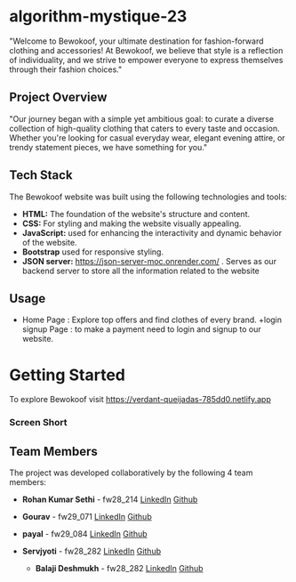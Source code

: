 # algorithm-mystique-23

"Welcome to Bewokoof, your ultimate destination for fashion-forward clothing and accessories! At Bewokoof, we believe that style is a reflection of individuality, and we strive to empower everyone to express themselves through their fashion choices."



## Project Overview
"Our journey began with a simple yet ambitious goal: to curate a diverse collection of high-quality clothing that caters to every taste and occasion. Whether you're looking for casual everyday wear, elegant evening attire, or trendy statement pieces, we have something for you."


## Tech Stack

The Bewokoof website was built using the following technologies and tools:

- **HTML:** The foundation of the website's structure and content.
- **CSS:** For styling and making the website visually appealing.
- **JavaScript:** used for enhancing the interactivity and dynamic behavior of the website.
- **Bootstrap** used for responsive styling.
- **JSON server:** https://json-server-moc.onrender.com/ . Serves as our backend server to store all the information related to the website

## Usage

- Home Page : Explore top offers and find clothes of every brand.
  +login signup Page : to make a payment need to login and signup to our website.

# Getting Started

To explore Bewokoof visit https://verdant-queijadas-785dd0.netlify.app
### Screen Short

## Team Members

The project was developed collaboratively by the following 4 team members:

- **Rohan Kumar Sethi** - fw28_214
  <a href="https://www.linkedin.com/in/rohansethi347/">LinkedIn</a>
  <a href="https://github.com/ROHANKUMAR347">Github</a>

- **Gourav** - fw29_071
  <a href="#">LinkedIn</a>
  <a href="#">Github</a>
- **payal** - fw29_084
  <a href="https://github.com/payalrawal123">LinkedIn</a>
  <a href="#">Github</a>

- **Servjyoti** - fw28_282
  <a href="https://www.linkedin.com/in/sarvjyoti-607957256">LinkedIn</a>
  <a href="https://github.com/RSarvjyoti">Github</a>
  - **Balaji Deshmukh** - fw28_282
  <a href="#">LinkedIn</a>
  <a href="#">Github</a>
